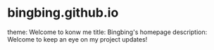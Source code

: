 # bingbing.github.io
theme: Welcome to konw me
title: Bingbing's homepage
description: Welcome to keep an eye on my project updates!
